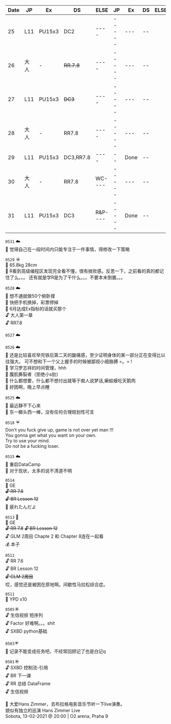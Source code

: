 | Date        |   JP           | Ex  |DS|ELSE|JP | Ex  |DS|ELSE|
| ------------- |-------------|-----|---|--|----|-----|---|--|
| 25      | L11      | PU15x3 |DC2|----|-----|---|--|
| 26      | 大人      |  -     |~~RR.7.8~~|----|-----|---|--|
| 27      | L11      |  PU15x3 |~~DC3~~|----|-----|---|--|
| 28      | 大人      | -       |RR7.8|----|-----|---|--|
| 29      | L11      |  PU15x3 |DC3,RR7.8|----|--|Done|--|
| 30      | 大人      |  - |RR7.8|WC----|-----|---|--|
| 31      | L11      |  PU15x3 |DC3|R&P----|-----|Done|--|

``0531`` :cloud:  
:memo: 觉得自己在一段时间内只能专注于一件事情，得修改一下策略  



``0529`` :sunny:  
:memo: 65.8kg 28cm  
:memo: R看到高级编程区发现完全看不懂，很有挫败感。反思一下，之前看的真的都记住了么。。。
还有就是学R是为了干什么。。。不要本末倒置。。。


``0528`` :cloud:   
:memo: 想不通就做50个俯卧撑    
:memo: 快把手机换掉，彩票停掉   
:gift: 6月达成Ex指标的话就买那个  
:unlock: 大人第一章   
:unlock: RR7.8   


``0527`` :cloud:  

``0526`` :cloud:   
:memo: 还是比较喜欢举完铁后第二天的酸痛感，至少证明身体的某一部分正在变得比以往强大。
可不想和下一个父上握手的时候被鄙视小细胳膊 =。= !    
:memo: 学习罗志祥的时间管理，hhh  
:memo: 腹肌撕裂者（拒绝小s肚)  
:memo: 什么都想要，什么都不想付出就等于痴人说梦话,癞蛤蟆吃天鹅肉  
:memo: 好困啊，晚上早点睡   






``0525`` :cloud:  
 :memo: 最近静不下心来  
 :memo: 东一榔头西一棒，没有任何合理规划性可言  
 



``0518`` :umbrella:    
Don't you fuck give up, game is not over yet man !!!     
You gonna get what you want on your own.     
Try to use your mind.      
Do not be a fucking loser.    


``0515`` :cloud:   
 :memo: 重启DataCamp    
 :memo: 对于现状，太多的说不清道不明  

``0514``  
:microscope: GE  
~~:unlock: RR 7.8~~   
~~:unlock: BR Lesson 12~~     
:memo: 疲れたんだよ   


``0513`` :birthday:  
:microscope: GE  
~~:unlock: RR 7.8~~ 
~~:unlock: BR Lesson 12~~  
:unlock: GLM 2周目 Chapte 2 和 Chapter 8连在一起看  
:moneybag: 本子  


``0512``     
:unlock: RR 7.6     
:unlock: BR Lesson 12      
~~:unlock: GLM 2周目~~    
哎，感觉还是被困在原地啊。间歇性马拉松综合症。   


``0511``    
:microscope: YPD  x10    




``0505``:sunny:   
:unlock: 生信视频 短序列  
:unlock: Factor    好难啊。。。shit  
:unlock: SXBD python基础   



``0503``:umbrella:   
:memo: 记录不能变成任务吧，不经常回顾记了也是白记q  


``0501``:sunny:  
:unlock: SXBD 控制流-引用  
:unlock: BR 下一课  
:unlock: RR 总结 DataFrame  
:unlock: 生信视频  

:memo: 大爱Hans Zimmer，去布拉格电影音乐节听一下live演奏。  
貌似有独立的巡演
 Hans Zimmer Live  
Sobota, 13-02-2021 @ 20:00 | O2 arena, Praha 9  


